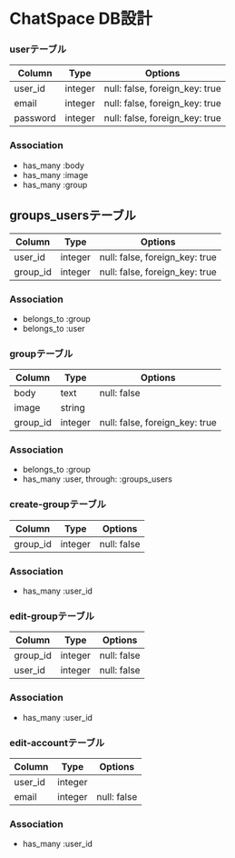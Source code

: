 # ChatSpace DB設計

### userテーブル
|Column|Type|Options|
|------|----|-------|
|user_id|integer|null: false, foreign_key: true|
|email|integer|null: false, foreign_key: true|
|password|integer|null: false, foreign_key: true|
### Association
- has_many :body
- has_many :image
- has_many :group

## groups_usersテーブル
|Column|Type|Options|
|------|----|-------|
|user_id|integer|null: false, foreign_key: true|
|group_id|integer|null: false, foreign_key: true|
### Association
- belongs_to :group
- belongs_to :user

### groupテーブル
|Column|Type|Options|
|------|----|-------|
|body|text|null: false|
|image|string||
|group_id|integer|null: false, foreign_key: true|
### Association
- belongs_to :group
- has_many :user, through: :groups_users

### create-groupテーブル
|Column|Type|Options|
|------|----|-------|
|group_id|integer|null: false|

### Association
- has_many :user_id

### edit-groupテーブル
|Column|Type|Options|
|------|----|-------|
|group_id|integer|null: false|
|user_id|integer|null: false|
### Association
- has_many :user_id

### edit-accountテーブル
|Column|Type|Options|
|------|----|-------|
|user_id|integer||
|email|integer|null: false|
### Association
- has_many :user_id
